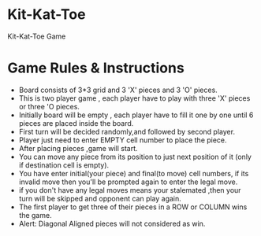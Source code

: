 # Kit-Kat-Toe
Kit-Kat-Toe Game
# Game Rules & Instructions
- Board consists of 3*3 grid and 3 'X' pieces and 3 'O' pieces.
- This is two player game , each player have to play with three 'X' pieces or three  'O pieces.
- Initially board will be empty , each player have to fill it one by one until 6 pieces are placed inside the board.
- First turn will be decided randomly,and followed by second player.
- Player just need to enter EMPTY cell number to place the piece.
- After placing pieces ,game will start.
- You can move any piece from its position to just next position of it (only if destination cell is empty).
- You have enter initial(your piece) and final(to move) cell numbers, if its invalid move then you'll be prompted again to enter the legal move.
- if you don't have any legal moves means your stalemated ,then your turn will be skipped and opponent can play again.
- The first player to get three of their pieces in a ROW or COLUMN wins the game.
- Alert: Diagonal Aligned pieces will not considered as win.  
